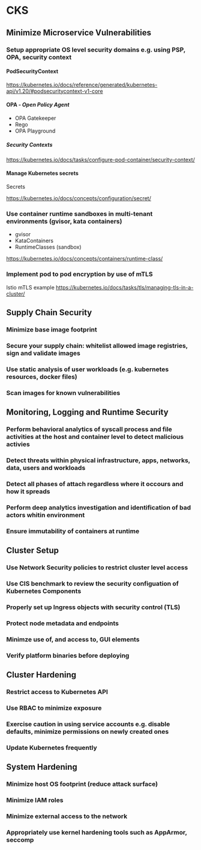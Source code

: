 # CKS

## Minimize Microservice Vulnerabilities

### Setup appropriate OS level security domains e.g. using PSP, OPA, security context

#### PodSecurityContext

https://kubernetes.io/docs/reference/generated/kubernetes-api/v1.20/#podsecuritycontext-v1-core

#### OPA - *Open Policy Agent*

* OPA Gatekeeper
* Rego
* OPA Playground

##### Security Contexts

https://kubernetes.io/docs/tasks/configure-pod-container/security-context/

#### Manage Kubernetes secrets

Secrets

https://kubernetes.io/docs/concepts/configuration/secret/

### Use container runtime sandboxes in multi-tenant environments (gvisor, kata containers)

* gvisor 
* KataContainers
* RuntimeClasses (sandbox)

https://kubernetes.io/docs/concepts/containers/runtime-class/

### Implement pod to pod encryption by use of mTLS

Istio mTLS example
https://kubernetes.io/docs/tasks/tls/managing-tls-in-a-cluster/

## Supply Chain Security

### Minimize base image footprint

### Secure your supply chain: whitelist allowed image registries, sign and validate images
### Use static analysis of user workloads (e.g. kubernetes resources, docker files)
### Scan images for known vulnerabilities

## Monitoring, Logging and Runtime Security

### Perform behavioral analytics of syscall process and file activities at the host and container level to detect malicious activies
### Detect threats within physical infrastructure, apps, networks, data, users and workloads
### Detect all phases of attach regardless where it occours and how it spreads
### Perform deep analytics investigation and identification of bad actors whitin environment
### Ensure immutability of containers at runtime

## Cluster Setup

### Use Network Security policies to restrict cluster level access
### Use CIS benchmark to review the security configuation of Kubernetes Components
### Properly set up Ingress objects with security control (TLS)
### Protect node metadata and endpoints
### Minimze use of, and access to, GUI elements
### Verify platform binaries before deploying

## Cluster Hardening

### Restrict access to Kubernetes API
### Use RBAC to minimize exposure
### Exercise caution in using service accounts e.g. disable defaults, minimize permissions on newly created ones
### Update Kubernetes frequently

## System Hardening

### Minimize host OS footprint (reduce attack surface)
### Minimize IAM roles
### Minimize external access to the network
### Appropriately use kernel hardening tools such as AppArmor, seccomp

